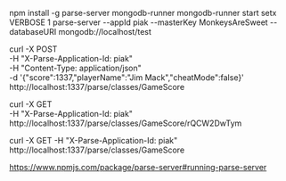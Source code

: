 npm install -g parse-server mongodb-runner
mongodb-runner start
setx VERBOSE 1
parse-server --appId piak --masterKey MonkeysAreSweet --databaseURI mongodb://localhost/test

curl -X POST \
-H "X-Parse-Application-Id: piak" \
-H "Content-Type: application/json" \
-d '{"score":1337,"playerName":"Jim Mack","cheatMode":false}' \
http://localhost:1337/parse/classes/GameScore

curl -X GET \
  -H "X-Parse-Application-Id: piak" \
  http://localhost:1337/parse/classes/GameScore/rQCW2DwTym
  
curl -X GET -H "X-Parse-Application-Id: piak" http://localhost:1337/parse/classes/GameScore  
  
  
https://www.npmjs.com/package/parse-server#running-parse-server
